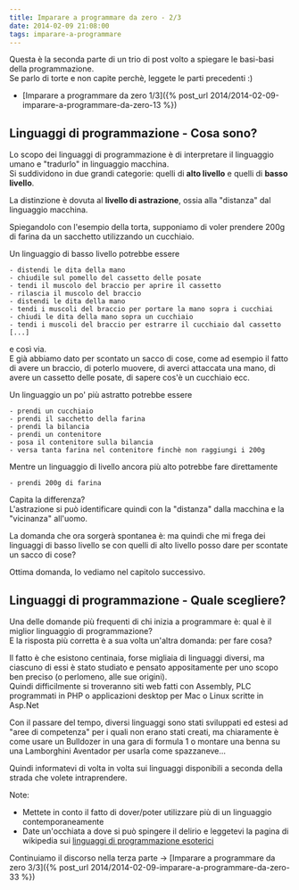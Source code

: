 ```yaml
---
title: Imparare a programmare da zero - 2/3
date: 2014-02-09 21:08:00
tags: imparare-a-programmare
---
```


Questa è la seconda parte di un trio di post volto a spiegare le
basi-basi della programmazione.  
Se parlo di torte e non capite perchè, leggete le parti precedenti :)  

* [Imparare a programmare da zero
1/3]({% post_url 2014/2014-02-09-imparare-a-programmare-da-zero-13 %})

Linguaggi di programmazione - Cosa sono?
----------------------------------------

Lo scopo dei linguaggi di programmazione è di interpretare il linguaggio
umano e "tradurlo" in linguaggio macchina.  
Si suddividono in due grandi categorie: quelli di **alto livello** e
quelli di **basso livello**.

La distinzione è dovuta al **livello di astrazione**, ossia alla
"distanza" dal linguaggio macchina.

Spiegandolo con l'esempio della torta, supponiamo di voler prendere 200g
di farina da un sacchetto utilizzando un cucchiaio.

Un linguaggio di basso livello potrebbe essere

    - distendi le dita della mano
    - chiudile sul pomello del cassetto delle posate
    - tendi il muscolo del braccio per aprire il cassetto
    - rilascia il muscolo del braccio
    - distendi le dita della mano
    - tendi i muscoli del braccio per portare la mano sopra i cucchiai
    - chiudi le dita della mano sopra un cucchiaio
    - tendi i muscoli del braccio per estrarre il cucchiaio dal cassetto
    [...]

e così via.  
E già abbiamo dato per scontato un sacco di cose, come ad esempio il
fatto di avere un braccio, di poterlo muovere, di averci attaccata una
mano, di avere un cassetto delle posate, di sapere cos'è un cucchiaio
ecc.

Un linguaggio un po' più astratto potrebbe essere

    - prendi un cucchiaio
    - prendi il sacchetto della farina
    - prendi la bilancia
    - prendi un contenitore
    - posa il contenitore sulla bilancia
    - versa tanta farina nel contenitore finchè non raggiungi i 200g

Mentre un linguaggio di livello ancora più alto potrebbe fare
direttamente

    - prendi 200g di farina

Capita la differenza?  
L'astrazione si può identificare quindi con la "distanza" dalla
macchina e la "vicinanza" all'uomo.

La domanda che ora sorgerà spontanea è: ma quindi che mi frega dei
linguaggi di basso livello se con quelli di alto livello posso dare per
scontate un sacco di cose?

Ottima domanda, lo vediamo nel capitolo successivo.

Linguaggi di programmazione - Quale scegliere?
----------------------------------------------

Una delle domande più frequenti di chi inizia a programmare è: qual è il
miglior linguaggio di programmazione?  
E la risposta più corretta è a sua volta un'altra domanda: per fare
cosa?

Il fatto è che esistono centinaia, forse migliaia di linguaggi diversi,
ma ciascuno di essi è stato studiato e pensato appositamente per uno
scopo ben preciso (o perlomeno, alle sue origini).  
Quindi difficilmente si troveranno siti web fatti con Assembly, PLC
programmati in PHP o applicazioni desktop per Mac o Linux scritte in
Asp.Net

Con il passare del tempo, diversi linguaggi sono stati sviluppati ed
estesi ad "aree di competenza" per i quali non erano stati creati, ma
chiaramente è come usare un Bulldozer in una gara di formula 1 o montare
una benna su una Lamborghini Aventador per usarla come spazzaneve...

Quindi informatevi di volta in volta sui linguaggi disponibili a seconda
della strada che volete intraprendere.

Note:  

* Mettete in conto il fatto di dover/poter utilizzare più di un
linguaggio contemporaneamente  
* Date un'occhiata a dove si può spingere il delirio e leggetevi la
pagina di wikipedia sui [linguaggi di programmazione
esoterici](https://it.wikipedia.org/wiki/Linguaggio_di_programmazione_esoterico)

Continuiamo il discorso nella terza parte -> [Imparare a programmare da zero 3/3]({% post_url 2014/2014-02-09-imparare-a-programmare-da-zero-33 %})
